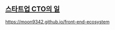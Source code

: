 ## [스타트업 CTO의 일](https://brunch.co.kr/@leehosung/40)

https://moon9342.github.io/front-end-ecosystem